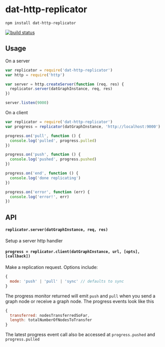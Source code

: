 # dat-http-replicator

```
npm install dat-http-replicator
```

[![build status](http://img.shields.io/travis/maxogden/dat-http-replicator.svg?style=flat)](http://travis-ci.org/maxogden/dat-http-replicator)

## Usage

On a server

``` js
var replicator = require('dat-http-replicator')
var http = require('http')

var server = http.createServer(function (req, res) {
  replicator.server(datGraphInstance, req, res)
})

server.listen(9000)
```

On a client

``` js
var replicator = require('dat-http-replicator')
var progress = replicator(datGraphInstance, 'http://localhost:9000')

progress.on('pull', function () {
  console.log('pulled', progress.pulled)
})

progress.on('push', function () {
  console.log('pushed', progress.pushed)
})

progress.on('end', function () {
  console.log('done replicating')
})

progress.on('error', function (err) {
  console.log('error!', err)
})
```

## API

#### `replicator.server(datGraphInstance, req, res)`

Setup a server http handler

#### `progress = replicator.client(datGraphInstance, url, [opts], [callback])`

Make a replication request. Options include:

``` js
{
  mode: 'push' | 'pull' | 'sync' // defaults to sync
}
```

The progress monitor returned will emit `push` and `pull` when you send a graph node
or receive a graph node. The progress events look like this

``` js
{
  transferred: nodesTransferredSoFar,
  length: totalNumberOfNodesToTransfer
}
```

The latest progress event call also be accessed at `progress.pushed` and `progress.pulled`
